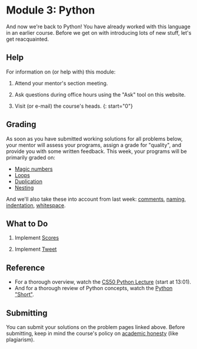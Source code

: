 # Module 3: Python

And now we're back to Python! You have already worked with this language in an earlier course. Before we get on with introducing lots of new stuff, let's get reacquainted.


## Help

For information on (or help with) this module:

1. Attend your mentor's section meeting.

1. Ask questions during office hours using the "Ask" tool on this website.

1. Visit (or e-mail) the course's heads.
{: start="0"}


## Grading

As soon as you have submitted working solutions for all problems below, your mentor will assess your programs, assign a grade for "quality", and provide you with some written feedback. This week, your programs will be primarily graded on:

- [Magic numbers](/quality/magic-numbers)
- [Loops](/quality/loops)
- [Duplication](/quality/duplication)
- [Nesting](/quality/nesting)

And we'll also take these into account from last week: [comments](/quality/comments), [naming](/quality/naming), [indentation](/quality/indentation), [whitespace](/quality/whitespace).


## What to Do

1. Implement [Scores](/problems/scores)

2. Implement [Tweet](/problems/tweet)


## Reference

- For a thorough overview, watch the [CS50 Python Lecture](https://www.youtube.com/watch?v=mvlTSMUNQN4&t=781s) (start at 13:01).
- And for a thorough review of Python concepts, watch the [Python "Short"](https://www.youtube.com/watch?v=mgBpcQRDtl0).


## Submitting

You can submit your solutions on the problem pages linked above. Before submitting, keep in mind the course's policy on [academic honesty](/syllabus#samenwerken-fraude-en-plagiaat) (like plagiarism).
